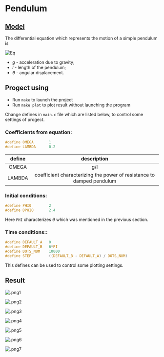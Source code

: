 # Pendulum

## [Model](https://en.wikipedia.org/wiki/Pendulum)

The differential equation which represents the motion of a simple pendulum is

![Eq](https://wikimedia.org/api/rest_v1/media/math/render/svg/36e0d601a33a7562dfb162abd7e58859a40ccff1)

* _g_ - acceleration due to gravity;
* _l_ - length of the pendulum;
* _θ_ - angular displacement.

## Progect using

* Run `make` to launch the project
* Run `make plot` to plot result without launching the program

Change defines in `main.c` file which are listed below, to control some settings of progect.

### Сoefficients from equation:

```C
#define OMEGA 		1
#define LAMBDA 		0.2
```

|define     |description    |
|:---------:|:-------------:|
|OMEGA      |g/l            |
|LAMBDA     |coefficient characterizing the power of resistance to damped pendulum               |

### Initial conditions:

```C
#define PHI0 		2
#define DPHI0 		2.4
```

Here `PHI` characterizes _θ_ which was mentioned in the previous section.

### Time conditions::

```C
#define DEFAULT_A 	0
#define DEFAULT_B 	6*PI
#define DOTS_NUM 	10000
#define STEP 		((DEFAULT_B - DEFAULT_A) / DOTS_NUM)
```
This defines can be used to control some plotting settings.

## Result

![.png1](https://github.com/vakulin95/Math-modeling/blob/master/Pendulum/files/exact_1.png)

![.png2](https://github.com/vakulin95/Math-modeling/blob/master/Pendulum/files/exact_2.png)

![.png3](https://github.com/vakulin95/Math-modeling/blob/master/Pendulum/files/stable_1.png)

![.png4](https://github.com/vakulin95/Math-modeling/blob/master/Pendulum/files/stable_2.png)

![.png5](https://github.com/vakulin95/Math-modeling/blob/master/Pendulum/files/unstable_1.png)

![.png6](https://github.com/vakulin95/Math-modeling/blob/master/Pendulum/files/unstable_2.png)

![.png7](https://github.com/vakulin95/Math-modeling/blob/master/Pendulum/files/phase.png)
